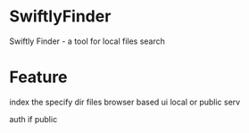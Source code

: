 # SwiftlyFinder
Swiftly Finder - a tool for local files search

# Feature 
index the specify dir files
browser based ui
local or public serv

auth if public
